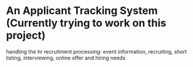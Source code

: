 # An Applicant Tracking System (Currently trying to work on this project)
handling the hr recruitment processing: event information, recruiting, short listing, interviewing, online offer and hiring needs

